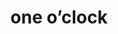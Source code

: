 ---
layout: travel&places
title: one o’clock
emoji: one_oclock
permalink: 🕐.html
image: assets/img/3moji/one_oclock.png
---